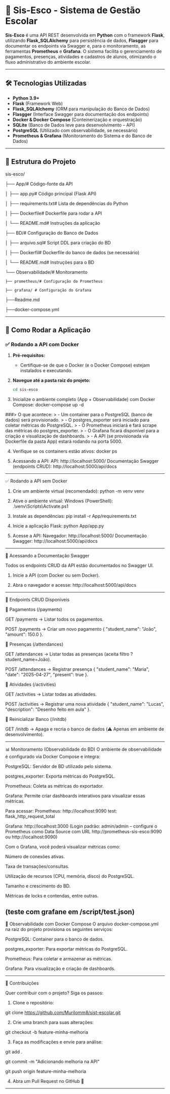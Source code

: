 # 🚀 Sis-Esco - Sistema de Gestão Escolar

**Sis-Esco** é uma API REST desenvolvida em **Python** com o framework **Flask**, utilizando **Flask_SQLAlchemy** para persistência de dados, **Flasgger** para documentar os endpoints via Swagger e, para o monitoramento, as ferramentas **Prometheus** e **Grafana**. O sistema facilita o gerenciamento de pagamentos, presenças, atividades e cadastros de alunos, otimizando o fluxo administrativo do ambiente escolar.

---

## 🛠 Tecnologias Utilizadas

- **Python 3.9+**
- **Flask** (Framework Web)
- **Flask_SQLAlchemy** (ORM para manipulação do Banco de Dados)
- **Flasgger** (Interface Swagger para documentação dos endpoints)
- **Docker & Docker Compose** (Conteinerização e orquestração)
- **SQLite** (Banco de Dados leve para desenvolvimento – API)
- **PostgreSQL** (Utilizado com observabilidade, se necessário)
- **Prometheus & Grafana** (Monitoramento do Sistema e do Banco de Dados)

---

## 📐 Estrutura do Projeto


sis-esco/

├── App/# Código-fonte da API

│   ├── app.py# Código principal (Flask API)

│   ├── requirements.txt# Lista de dependências do Python

│   ├── Dockerfile# Dockerfile para rodar a API

│   └── README.md# Instruções da aplicação

├── BD/# Configuração do Banco de Dados

│   ├── arquivo.sql# Script DDL para criação do BD

│   ├── Dockerfil# Dockerfile do banco de dados (se necessário)

│   └── README.md# Instruções para o BD

└── Observabilidade/# Monitoramento

    ├── prometheus/# Configuração do Prometheus
		
    ├── grafana/ # Configuração do Grafana  
├──Readme.md

├──docker-compose.yml

---

## 🚀 Como Rodar a Aplicação

### ✅ Rodando a API com Docker

1. **Pré-requisitos:**  
   - Certifique-se de que o Docker (e o Docker Compose) estejam instalados e executando.

2. **Navegue até a pasta raiz do projeto:**
   ```bash
   cd sis-esco

3. Inicialize o ambiente completo (App + Observabilidade) com Docker Compose:
docker-compose up -d

###> O que acontece: > - Um container para o PostgreSQL (banco de dados) será provisionado. > - O postgres_exporter será iniciado para coletar métricas do PostgreSQL. > - O Prometheus iniciará e fará scrape das métricas do postgres_exporter. > - O Grafana ficará disponível para a criação e visualização de dashboards. > - A API (se provisionada via Dockerfile da pasta App) estará rodando na porta 5000.

4. Verifique se os containers estão ativos:
docker ps

5. Acessando a API:
API: http://localhost:5000/
Documentação Swagger (endpoints CRUD): http://localhost:5000/api/docs

---

✅ Rodando a API sem Docker

1. Crie um ambiente virtual (recomendado):
python -m venv venv

2. Ative o ambiente virtual:
Windows (PowerShell):
.\venv\Scripts\Activate.ps1

3. Instale as dependências:
pip install -r App/requirements.txt

4. Inicie a aplicação Flask:
python App/app.py

5. Acesse a API:
Navegador: http://localhost:5000/
Documentação Swagger: http://localhost:5000/api/docs

---

📖 Acessando a Documentação Swagger

Todos os endpoints CRUD da API estão documentados no Swagger UI.

1. Inicie a API (com Docker ou sem Docker).

2. Abra o navegador e acesse:
http://localhost:5000/api/docs

---

🔄 Endpoints CRUD Disponíveis

📌 Pagamentos (/payments)

GET /payments → Listar todos os pagamentos.

POST /payments → Criar um novo pagamento { "student_name": "João", "amount": 150.0 }.

📌 Presenças (/attendances)

GET /attendances → Listar todas as presenças (aceita filtro ?student_name=João).

POST /attendances → Registrar presença { "student_name": "Maria", "date": "2025-04-27", "present": true }.

📌 Atividades (/activities)

GET /activities → Listar todas as atividades.

POST /activities → Registrar uma nova atividade { "student_name": "Lucas", "description": "Desenho feito em aula" }.

📌 Reinicializar Banco (/initdb)

GET /initdb → Apaga e recria o banco de dados (⚠️ Apenas em ambiente de desenvolvimento).

---

📊 Monitoramento (Observabilidade do BD)
O ambiente de observabilidade é configurado via Docker Compose e integra:

PostgreSQL: Servidor de BD utilizado pelo sistema.

postgres_exporter: Exporta métricas do PostgreSQL.

Prometheus: Coleta as métricas do exportador.

Grafana: Permite criar dashboards interativos para visualizar essas métricas.

Para acessar:
Prometheus: http://localhost:9090
test: flask_http_request_total

Grafana: http://localhost:3000 (Login padrão: admin/admin – configure o Prometheus como Data Source com URL http://prometheus-sis-esco:9090 ou http://localhost:9090)

Com o Grafana, você poderá visualizar métricas como:

Número de conexões ativas.

Taxa de transações/consultas.

Utilização de recursos (CPU, memória, disco) do PostgreSQL.

Tamanho e crescimento do BD.

Métricas de locks e contendas, entre outras.

(teste com grafane em /script/test.json)
---

🚀 Observabilidade com Docker Compose
O arquivo docker-compose.yml na raiz do projeto provisiona os seguintes serviços:

PostgreSQL: Container para o banco de dados.

postgres_exporter: Para exportar métricas do PostgreSQL.

Prometheus: Para coletar e armazenar as métricas.

Grafana: Para visualização e criação de dashboards.

---

🤝 Contribuições

Quer contribuir com o projeto? Siga os passos:

1. Clone o repositório:

git clone https://github.com/Murilomm8/sist-escolar.git

2. Crie uma branch para suas alterações:

git checkout -b feature-minha-melhoria

3. Faça as modificações e envie para análise:

git add .

git commit -m "Adicionando melhoria na API"

git push origin feature-minha-melhoria

4. Abra um Pull Request no GitHub 🎉

---
